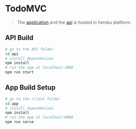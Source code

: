# TodoMVC

> The [application]('https://serene-dawn-56650.herokuapp.com/') and the [api]('https://brightcitiesapp.herokuapp.com/') is hosted in heroku platform. 

## API Build
``` bash
# go to the API folder
cd api
# install dependencies
npm install
# run the app at localhost:3000
npm run start
```

## App Build Setup
``` bash
# go to the client folder
cd app
# install dependencies
npm install
# run the app at localhost:8080
npm run serve
```


```
